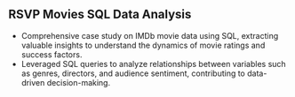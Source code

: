 ## RSVP Movies SQL Data Analysis
- Comprehensive case study on IMDb movie data using SQL, extracting valuable insights to understand the dynamics of movie ratings and success factors.
- Leveraged SQL queries to analyze relationships between variables such as genres, directors, and audience sentiment, contributing to data-driven decision-making.
